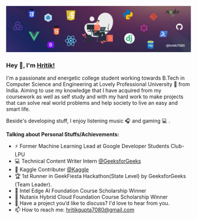 <img alt="background" style="object-fit: contain;" src="https://raw.githubusercontent.com/hritik7080/hritik7080/master/background.jpg" />

### Hey 👋, I'm [Hritik!](https://www.linkedin.com/in/hritik7080/)

I'm a passionate and energetic college student working towards B.Tech in Computer Science and Engineering at Lovely Professional University 🚀 from India. Aiming to use my knowledge that I have acquired from my coursework as well as self study and with my hard work to make projects that can solve real world problems and help society to live an easy and smart life.<br>

Beside's developing stuff, I enjoy listening music 🎧 and gaming 💻 .

<!--<img align="right" alt="GIF" width="500" style="object-fit: contain;" src="https://process.filestackapi.com/cache=expiry:max/resize=width:700/efbSR18hT5uRKuo0zoMA" /> -->
  <!--<img align="left" alt="Just a GIF"  width="500" height="300" src="https://remakelearning.org/wp-content/uploads/2020/01/122.gif"/>-->
  
**Talking about Personal Stuffs/Achievements:**
- ⚡️ Former Machine Learning Lead at Google Developer Students Club-LPU 
- 💻 Technical Content Writer Intern [@GeeksforGeeks](https://www.geeksforgeeks.org/)
- 🌱 Kaggle Contributer [@Kaggle](https://www.kaggle.com/hritik)
- 🏆 1st Runner in GeekFiesta Hackathon(State Level) by GeeksforGeeks (Team Leader).
- 🥇 Intel Edge AI Foundation Course Scholarship Winner
- 🥇 Nutanix Hybrid Cloud Foundation Course Scholarship Winner
- 💬 Have a project you’d like to discuss? I'd love to hear from you.
- 📫 How to reach me: hritikgupta7080@gmail.com
